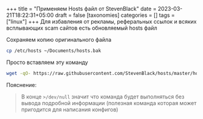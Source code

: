 +++
title = "Применяем Hosts файл от StevenBlack"
date = 2023-03-21T18:22:31+05:00
draft = false
[taxonomies]
categories = []
tags = ["linux"]
+++
Для избавления от рекламы, реферальных ссылок и всяких всплывающих scam сайтов есть обновляемый hosts файл

Сохраняем копию оригинального файла
```sh
cp /etc/hosts ~/Documents/hosts.bak
```
Просто вставляем эту команду
```sh
wget -qO- https://raw.githubusercontent.com/StevenBlack/hosts/master/hosts | sudo tee --append /etc/hosts >/dev/null
```
Пояснение:
> В конце `>/dev/null` значит что команда будет выполняться без вывода подробной информации (полезная команда которая может пригодится для написания конфигов)

